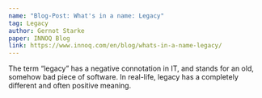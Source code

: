 ```yaml
---
name: "Blog-Post: What's in a name: Legacy"
tag: Legacy
author: Gernot Starke
paper: INNOQ Blog
link: https://www.innoq.com/en/blog/whats-in-a-name-legacy/
---
```

The term “legacy” has a negative connotation in IT, and stands for an old, somehow bad piece of software.
In real-life, legacy has a completely different and often positive meaning.
